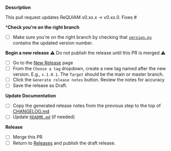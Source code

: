 <!-- Fields in **bold** are REQUIRED, fields in *italics* are OPTIONAL. -->

**Description**
<!-- Do not push the release tag until this PR is merged -->
This pull request updates ReQUIAM v0.xx.x -> v0.xx.0. Fixes #<insert associated issue number>

***Check you're on the right branch**
- [ ] Make sure you're on the right branch by checking that [`version.py`](../../../../blob/master/setup.py) contains the updated version number.

**Begin a new release**
:warning: Do not publish the release until this PR is merged :warning:
- [ ] Go to the [New Release](../../../../releases/new) page
- [ ] From the `Choose a tag` dropdown, create a new tag named after the new version. E.g., `v.1.0.1`. The `Target` should be the main or master branch.
- [ ] Click the `Generate release notes` button. Review the notes for accuracy
- [ ] Save the release as Draft.

**Update Documentation**
- [ ] Copy the generated release notes from the previous step to the top of [CHANGELOG.md](../../../../blob/main/CHANGELOG.md)
- [ ] Update [`README.md`](../../../../blob/master/README.md) (if needed)

**Release**
- [ ] Merge this PR
- [ ] Return to [Releases](../../../../releases) and publish the draft release.
